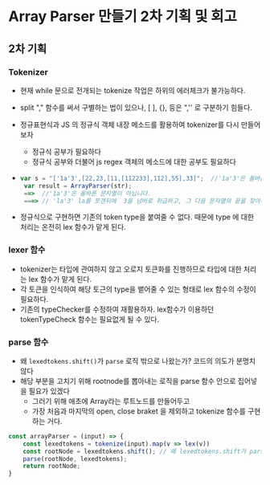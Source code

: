 

# Array Parser 만들기 2차 기획 및 회고

## 2차 기획

### Tokenizer 

- 현재 while 문으로 전개되는 tokenize 작업은 하위의 에러체크가 불가능하다. 

- split "," 함수를 써서 구별하는 법이 있으나, [ ], {}, 등은 ",'' 로 구분하기 힘들다.

- 정규표현식과 JS 의 정규식 객체 내장 메소드를 활용하여 tokenizer를 다시 만들어보자 

  - 정규식 공부가 필요하다 
  - 정규식 공부와 더불어 js regex 객체의 메소드에 대한 공부도 필요하다

- ```js
  var s = "['1a'3',[22,23,[11,[112233],112],55],33]";  //'1a'3'은 올바른 문자열이 아닙니다.
   var result = ArrayParser(str);
   ==>  //'1a'3'은 올바른 문자열이 아닙니다. 
   ===> // 'la'3' la를 쪼갠뒤에  3을 넘버로 취급하고, 그 다음 문자열의 끝을 찾아서 함수가 무한반복된다
  
  ```

- 정규식으로 구현하면 기존의 token type을 붙여줄 수 없다. 때문에 type 에 대한 처리는 온전히 lex 함수가 맡게 된다.

 ### lexer 함수

- tokenizer는 타입에 관여하지 않고 오로지 토큰화를 진행하므로 타입에 대한 처리는 lex 함수가 맡게 된다.
- 각 토큰을 인식하여 해당 토근의 type을 뱉어줄 수 있는 형태로 lex 함수의 수정이 필요하다.
- 기존의 typeChecker를 수정하여 재활용하자. lex함수가 이용하던 tokenTypeCheck 함수는 필요없게 될 수 있다.

### parse 함수

- 왜 `lexedtokens.shift()`가 `parse` 로직 밖으로 나왔는가? 코드의 의도가 분명치 않다
- 해당 부분을 고치기 위해 rootnode를 뽑아내는 로직을 parse 함수 안으로 집어넣을 필요가 있겠다
  - 그러기 위해 애초에 Array라는 루트노드를 만들어두고
  - 가장 처음과 마지막의 open, close braket 을 제외하고 tokenize 함수를 구현하는 거다.

```js
const arrayParser = (input) => {
    const lexedtokens = tokenize(input).map(v => lex(v))
    const rootNode = lexedtokens.shift(); // 왜 lexedtokens.shift가 parse 로직 밖으로 나왔는가?
    parse(rootNode, lexedtokens); 
    return rootNode;
}
```

